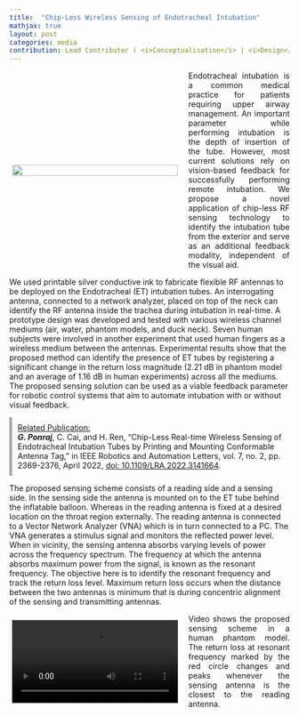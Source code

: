 ```yaml
---
title:  "Chip-Less Wireless Sensing of Endotracheal Intubation"
mathjax: true
layout: post
categories: media
contribution: Lead Contributer ( <i>Conceptualisation</i> | <i>Design</i> | <i>Experimentation</i> | <i>Characterisation</i> | <i>Writing</i> )
---
```

<style>
  .post_container {
  display: flex;
  flex-direction: row;
  align-items: center;
  justify-content: space-between;
  flex-wrap: wrap;
}

/* Set padding-left or padding-right equal to 0 in main code */
.flex-item-text {
  flex: 35%;
/*   border: 1px solid blue; */
  padding-left:1em;
  padding-right:1em;
  justify-content: space-around;
}

.flex-item-pic {
  flex: 58%;
/*   border: 1px solid blue; */
  padding: 5px;
  align-content: space-around;
}

/* Responsive layout - makes a one column layout instead of a two-column layout */
@media (max-width: 800px) {
  .post_container {
    flex-direction: column;
  }
  .flex-item-text{
    padding: 0px;
  }
  .flex-item-pic{
    max-width: 90%;
  }
}

</style>
<!--
<div align="right" style="margin-top: 0px; padding-top: 0px;">
  Contribution: Lead (Conceptualisation | Design | Experimentation | Characterisation | Writing)
</div>
-->
<div class="post_container">
      <div class="flex-item-pic">
        <img src="/GodwinPonraj/assets/Fig_ETtube_sch.jpg" height = "100%">
      </div>
      <div class="flex-item-text" align="justify" style="padding-right:0px">
        Endotracheal intubation is a common medical practice for patients requiring upper airway management. An important parameter while performing intubation is the depth of insertion of the tube. However, most current solutions rely on vision-based feedback for successfully performing remote intubation. We propose a novel application of chip-less RF sensing technology to identify the intubation tube from the exterior and serve as an additional feedback modality, independent of the visual aid.
      </div>
</div>

<!--more-->
We used printable silver conductive ink to fabricate flexible RF antennas to be deployed on the Endotracheal (ET) intubation tubes. An interrogating antenna, connected to a network analyzer, placed on top of the neck can identify the RF antenna inside the trachea during intubation in real-time. A prototype design was developed and tested with various wireless channel mediums (air, water, phantom models, and duck neck). Seven human subjects were involved in another experiment that used human fingers as a wireless medium between the antennas. Experimental results show that the proposed method can identify the presence of ET tubes by registering a significant change in the return loss magnitude (2.21 dB in phantom model and an average of 1.16 dB in human experiments) across all the mediums. The proposed sensing solution can be used as a viable feedback parameter for robotic control systems that aim to automate intubation with or without visual feedback.

<div style="padding:10px; border-left: 5px solid darkgray">
<u>Related Publication:</u><br>
<b><i>G. Ponraj</i></b>, C. Cai, and H. Ren, “Chip-Less Real-time Wireless Sensing of Endotracheal Intubation Tubes by Printing and Mounting Conformable Antenna Tag,” in IEEE Robotics and Automation Letters, vol. 7, no. 2, pp. 2369-2376, April 2022, <a href = "https://ieeexplore.ieee.org/document/9676421/">doi: 10.1109/LRA.2022.3141664</a>.
</div>

The proposed sensing scheme consists of a reading side and a sensing side. In the sensing side the antenna is mounted on to the ET tube behind the inflatable balloon. Whereas in the reading antenna is fixed at a desired location on the throat region externally. The reading antenna is connected to a Vector Network Analyzer (VNA) which is in turn connected to a PC.
The VNA generates a stimulus signal and monitors the reflected power level. When in vicinity, the sensing antenna absorbs varying levels of power across the frequency spectrum.
The frequency at which the antenna absorbs maximum power from the signal, is known as the resonant frequency.
The objective here is to identify the resonant frequency and track the return loss level. 
Maximum return loss occurs when the distance between the two antennas is minimum that is during concentric alignment of the sensing and transmitting antennas.

<div class="post_container">
      <div class="flex-item-pic">
        <video width="100%" height= "100%" controls>
          <source src="/GodwinPonraj/assets/Vid_ETtube_sensing.mp4" type="video/mp4">
          Your browser does not support mp4 video tag.
        </video>
      </div>
      <div class="flex-item-text" align="justify" style="padding-right:0px">
        Video shows the proposed sensing scheme in a human phantom model. The return loss at resonant frequency marked by the red circle changes and peaks whenever the sensing antenna is the closest to the reading antenna.
      </div>
</div>
